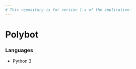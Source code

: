 ```yaml
---
# This repository is for version 1.x of the application.
---
```


# Polybot

### Languages
 - Python 3
